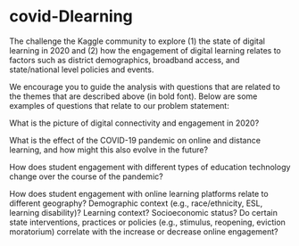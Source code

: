 # covid-Dlearning
 The challenge the Kaggle community to explore (1) the state of digital learning in 2020 and (2) how the engagement of digital learning relates to factors such as district demographics, broadband access, and state/national level policies and events.

We encourage you to guide the analysis with questions that are related to the themes that are described above (in bold font). Below are some examples of questions that relate to our problem statement:

What is the picture of digital connectivity and engagement in 2020?

What is the effect of the COVID-19 pandemic on online and distance learning, and how might this also evolve in the future?

How does student engagement with different types of education technology change over the course of the pandemic?

How does student engagement with online learning platforms relate to different geography? Demographic context (e.g., 
race/ethnicity, 
ESL, 
learning disability)? 
Learning context? Socioeconomic status?
Do certain state interventions, practices or policies (e.g., stimulus, reopening, eviction moratorium) correlate with the increase or decrease online engagement?
